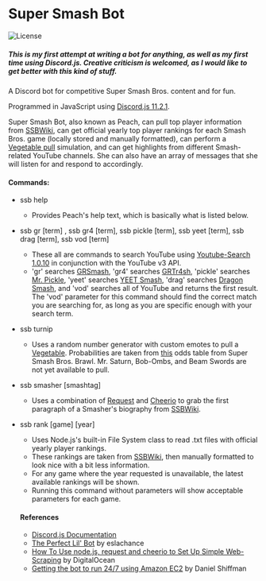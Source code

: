 # Super Smash Bot
![License](https://img.shields.io/badge/License-GPLv3-blue.svg)

##### This is my first attempt at writing a bot for anything, as well as my first time using Discord.js. Creative criticism is welcomed, as I would like to get better with this kind of stuff.

A Discord bot for competitive Super Smash Bros. content and for fun.

Programmed in JavaScript using [Discord.js 11.2.1](https://discord.js.org).

Super Smash Bot, also known as Peach, can pull top player information from [SSBWiki](https://www.ssbwiki.com/), can get official yearly top player rankings for each Smash Bros. game (locally stored and manually formatted), can perform a [Vegetable pull](https://www.ssbwiki.com/Vegetable) simulation, and can get highlights from different Smash-related YouTube channels. She can also have an array of messages that she will listen for and respond to accordingly.

#### Commands:
* ssb help
  * Provides Peach's help text, which is basically what is listed below.
* ssb gr [term] , ssb gr4 [term], ssb pickle [term], ssb yeet [term], ssb drag [term], ssb vod [term]
  * These all are commands to search YouTube using [Youtube-Search 1.0.10](https://www.npmjs.com/package/youtube-search) in conjunction with the YouTube v3 API.
  * 'gr' searches [GRSmash](https://www.youtube.com/channel/UCTVVDt-QGxBTOqPOQuK6Y-g), 'gr4' searches [GRTr4sh](https://www.youtube.com/channel/UChPE_pVN58afOg4Dh4vznsA), 'pickle' searches [Mr. Pickle](https://www.youtube.com/user/MrPickleGaming1), 'yeet' searches [YEET Smash](https://www.youtube.com/channel/UCVFWJkN7L45x8gZTMXu2UWw), 'drag' searches [Dragon Smash](https://www.youtube.com/user/RedAxel17), and 'vod' searches all of YouTube and returns the first result. The 'vod' parameter for this command should find the correct match you are searching for, as long as you are specific enough with your search term.
* ssb turnip
  * Uses a random number generator with custom emotes to pull a [Vegetable](https://www.ssbwiki.com/Vegetable). Probabilities are taken from [this](https://www.ssbwiki.com/images/0/04/PeachVegetableCompleteOddsTableSSBB.jpg) odds table from Super Smash Bros. Brawl. Mr. Saturn, Bob-Ombs, and Beam Swords are not yet available to pull.
* ssb smasher [smashtag]
  * Uses a combination of [Request](https://github.com/request/request) and [Cheerio](https://cheerio.js.org/) to grab the first paragraph of a Smasher's biography from [SSBWiki](https://www.ssbwiki.com/).
* ssb rank [game] [year]
  * Uses Node.js's built-in File System class to read .txt files with official yearly player rankings.
  * These rankings are taken from [SSBWiki](https://www.ssbwiki.com/), then manually formatted to look nice with a bit less information.
  * For any game where the year requested is unavailable, the latest available rankings will be shown.
  * Running this command without parameters will show acceptable parameters for each game.
  
  #### References
  * [Discord.js Documentation](https://discord.js.org/#/docs/main/stable/general/welcome)
  * [The Perfect Lil' Bot](https://gist.github.com/eslachance/3349734a98d30011bb202f47342601d3) by eslachance
  * [How To Use node.js, request and cheerio to Set Up Simple Web-Scraping](https://www.digitalocean.com/community/tutorials/how-to-use-node-js-request-and-cheerio-to-set-up-simple-web-scraping) by DigitalOcean
  * [Getting the bot to run 24/7 using Amazon EC2](http://shiffman.net/a2z/bot-ec2/) by Daniel Shiffman
